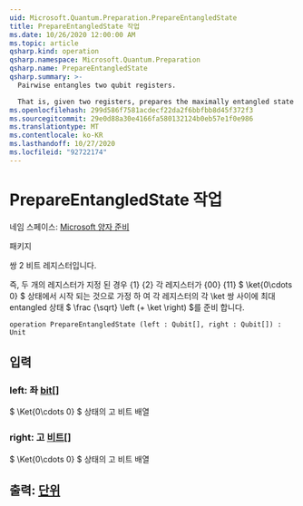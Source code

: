 ```yaml
---
uid: Microsoft.Quantum.Preparation.PrepareEntangledState
title: PrepareEntangledState 작업
ms.date: 10/26/2020 12:00:00 AM
ms.topic: article
qsharp.kind: operation
qsharp.namespace: Microsoft.Quantum.Preparation
qsharp.name: PrepareEntangledState
qsharp.summary: >-
  Pairwise entangles two qubit registers.

  That is, given two registers, prepares the maximally entangled state $\frac{1}{\sqrt{2}} \left(\ket{00} + \ket{11} \right)$ between each pair of qubits on the respective registers, assuming that each register starts in the $\ket{0\cdots 0}$ state.
ms.openlocfilehash: 299d586f7581acdecf22da2f6bbfbb8d45f372f3
ms.sourcegitcommit: 29e0d88a30e4166fa580132124b0eb57e1f0e986
ms.translationtype: MT
ms.contentlocale: ko-KR
ms.lasthandoff: 10/27/2020
ms.locfileid: "92722174"
---
```

# <a name="prepareentangledstate-operation"></a>PrepareEntangledState 작업

네임 스페이스: [Microsoft 양자 준비](xref:Microsoft.Quantum.Preparation)

패키지 [](https://nuget.org/packages/)


쌍 2 비트 레지스터입니다.

즉, 두 개의 레지스터가 지정 된 경우 {1} {2} 각 레지스터가 {00} {11} $ \ket{0\cdots 0} $ 상태에서 시작 되는 것으로 가정 하 여 각 레지스터의 각 \ket 쌍 사이에 최대 entangled 상태 $ \frac {\sqrt} \left (+ \ket \right) $를 준비 합니다.

```qsharp
operation PrepareEntangledState (left : Qubit[], right : Qubit[]) : Unit
```


## <a name="input"></a>입력

### <a name="left--qubit"></a>left: 좌 [bit](xref:microsoft.quantum.lang-ref.qubit)[]

$ \Ket{0\cdots 0} $ 상태의 고 비트 배열


### <a name="right--qubit"></a>right: 고 [비트](xref:microsoft.quantum.lang-ref.qubit)[]

$ \Ket{0\cdots 0} $ 상태의 고 비트 배열



## <a name="output--unit"></a>출력: [단위](xref:microsoft.quantum.lang-ref.unit)

